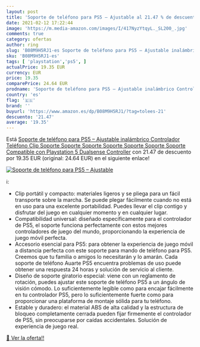```yaml
---
layout: post
title: 'Soporte de teléfono para PS5 – Ajustable al 21.47 % de descuento'
date: 2021-02-12 17:22:44
image: 'https://m.media-amazon.com/images/I/417NyzYtqyL._SL200_.jpg'
comments: true
category: ofertas
author: ring
slug: 'B08M9H5RJ1-es Soporte de teléfono para PS5 – Ajustable inalámbrico...'
sku: 'B08M9H5RJ1-es'
tags: [ 'playstation','ps5', ]
actualPrice: 19.35 EUR
currency: EUR
price: 19.35
comparePrice: 24.64 EUR
prodname: 'Soporte de teléfono para PS5 – Ajustable inalámbrico Controlador Teléfono Clip Soporte Soporte Soporte Soporte Soporte Soporte Soporte Compatible con Playstation 5 Dualsense Controller'
country: 'es'
flag: '🇪🇸'
brand: ''
buyurl: 'https://www.amazon.es/dp/B08M9H5RJ1/?tag=tolees-21'
descuento: '21.47'
average: '19.35'
---
```


Está [Soporte de teléfono para PS5 – Ajustable inalámbrico Controlador Teléfono Clip Soporte Soporte Soporte Soporte Soporte Soporte Soporte Compatible con Playstation 5 Dualsense Controller](https://www.amazon.es/dp/B08M9H5RJ1/?tag=tolees-21) con 21.47 de descuento por 19.35 EUR (original: 24.64 EUR) en el siguiente enlace!

[![Soporte de teléfono para PS5 – Ajustable](https://m.media-amazon.com/images/I/417NyzYtqyL._SL200_.jpg)](https://www.amazon.es/dp/B08M9H5RJ1/?tag=tolees-21)

ℹ️:

- Clip portátil y compacto: materiales ligeros y se pliega para un fácil transporte sobre la marcha. Se puede plegar fácilmente cuando no está en uso para una excelente portabilidad. Puedes llevar el clip contigo y disfrutar del juego en cualquier momento y en cualquier lugar.
- Compatibilidad universal: diseñado específicamente para el controlador de PS5, el soporte funciona perfectamente con estos mejores controladores de juego del mundo, proporcionando la experiencia de juego móvil perfecta.
- Accesorio esencial para PS5: para obtener la experiencia de juego móvil a distancia perfecta con este soporte para mando de teléfono para PS5. Creemos que tu familia o amigos lo necesitarán y lo amarán. Cada soporte de teléfono Auarte PS5 encuentra problemas de uso puede obtener una respuesta 24 horas y solución de servicio al cliente.
- Diseño de soporte giratorio especial: viene con un reglamento de rotación, puedes ajustar este soporte de teléfono PS5 a un ángulo de visión cómodo. Lo suficientemente legible como para encajar fácilmente en tu controlador PS5, pero lo suficientemente fuerte como para proporcionar una plataforma de montaje sólida para tu teléfono.
- Estable y duradero: el material ABS de alta calidad y la estructura de bloqueo completamente cerrada pueden fijar firmemente el controlador de PS5, sin preocuparse por caídas accidentales. Solución de experiencia de juego real.

[🛒 Ver la oferta!!](https://www.amazon.es/dp/B08M9H5RJ1/?tag=tolees-21)
